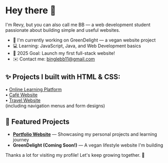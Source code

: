 # Hey there 👋

I'm Revy, but you can also call me BB — a web development student passionate about building simple and useful websites.

- 🔭 I'm currently working on GreenDelight — a vegan website project
- 💻 Learning: JavaScript, Java, and Web Development basics
- 🎯 2025 Goal: Launch my first full-stack website!
- ✉️ Contact me: binglebb11@gmail.com

## ✨ Projects I built with HTML & CSS:  
  • [Online Learning Platform](https://github.com/bingle-bb/CreaNova-Academy)  
  • [Café Website](https://github.com/bingle-bb/Serene-Sip)  
  • [Travel Website](https://github.com/revy/travel-website)  
  (including navigation menus and form designs)
  
## 🚀 Featured Projects

- **[Portfolio Website](https://github.com/bingle-bb/BB-PORTFOLIO)** — Showcasing my personal projects and learning journey
- **GreenDelight (Coming Soon!)** — A vegan lifestyle website I'm building

Thanks a lot for visiting my profile! Let's keep growing together. 🚀
